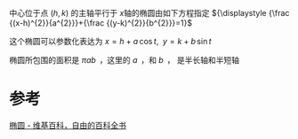 

中心位于点 ${\displaystyle (h,k)}$ 的主轴平行于 $x$轴的椭圆由如下方程指定
 ${\displaystyle {\frac {(x-h)^{2}}{a^{2}}}+{\frac {(y-k)^{2}}{b^{2}}}=1}$ 

这个椭圆可以参数化表达为
 ${\displaystyle x=h+a\,\cos t,\,\!}$ 
 ${\displaystyle y=k+b\,\sin t\,\!}$


椭圆所包围的面积是 ${\displaystyle \pi ab\,}$ ，这里的 ${\displaystyle a\,}$ ，和 ${\displaystyle b\,}$ ， 是半长轴和半短轴

# 参考
[椭圆 - 维基百科，自由的百科全书](https://zh.wikipedia.org/wiki/%E6%A4%AD%E5%9C%86)
